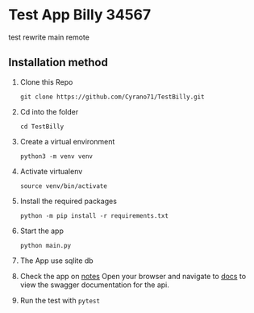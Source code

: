 # Test App Billy 34567
test rewrite main remote
## Installation method

1. Clone this Repo

   `git clone https://github.com/Cyrano71/TestBilly.git`
2. Cd into the folder

   `cd TestBilly`
3. Create a virtual environment

   `python3 -m venv venv`
4. Activate virtualenv

   `source venv/bin/activate`
5. Install the required packages

   `python -m pip install -r requirements.txt`
6. Start the app

   ```shell
   python main.py
   ```

7. The App use sqlite db

8. Check the app on [notes](http://localhost:8000/docs)
Open your browser and navigate to [docs](http://localhost:8000/docs) to view the swagger documentation for the api.

9. Run the test with `pytest`

